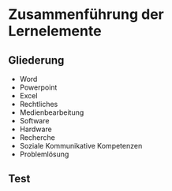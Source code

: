 # Zusammenführung der Lernelemente
## Gliederung

- Word
- Powerpoint
- Excel
- Rechtliches
- Medienbearbeitung
- Software
- Hardware
- Recherche
- Soziale Kommunikative Kompetenzen
- Problemlösung

<!---
your comment goes here
and here
-->

## Test

<!---
Konventionen fuer das Hinzufuegen von neuen Lernelementen StrCStrV:
vorher zu den Ueberschriften ein weiteres Hashtag hinzufuegen
bitte nur Lernelemente unter die Kommentare setzte, die die richtigen Orte markieren
-->

<!---
Unter diesem Kommentar bitte Word einfuegen
-->

<!---
Unter diesem Kommentar bitte Powerpoint einfuegen
-->



<!---
Unter diesem Kommentar bitte Excel einfuegen
-->



<!---
Unter diesem Kommentar bitte Rechtliches einfuegen
-->


<!---
Unter diesem Kommentar bitte Medienbearbeitung einfuegen
-->



<!---
Unter diesem Kommentar bitte Software einfuegen
-->


<!---
Unter diesem Kommentar bitte Hardware einfuegen
-->


<!---
Unter diesem Kommentar bitte Recherche einfuegen
-->



<!---
Unter diesem Kommentar bitte Soziale Kommunikative Kompetenzen einfuegen
-->



<!---
Unter diesem Kommentar bitte Problemloesung einfuegen
-->